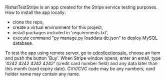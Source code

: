 RishatTestStripe is an app created for the Stripe service testing purposes.
How to install the app locally:
- clone the repo,
- create a virtual environment for this project,
- install packages included in 'requirements.txt',
- execute command "py manage.py loaddata db.json" to deploy MySQL database.

To test the app using remote server, go to <a href="http://cdcollectionsale.site/index">cdcollectionsale</a>,
choose an item and push the button 'Buy'. When Stripe window opens,
enter an email, type '4242 4242 4242 4242' (credit card number field)
and any data later than this month (card expiry date). CVV/CVC code may be
any numbers, card holder name may contain any name.
